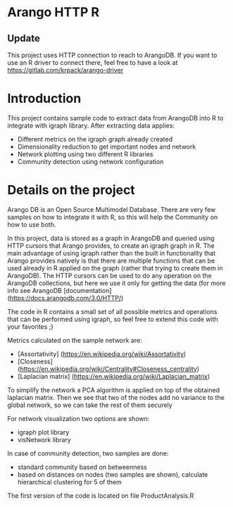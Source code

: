 Arango HTTP R
============

## Update 
This project uses HTTP connection to reach to ArangoDB. If you want to use an R driver to connect there, feel free to have a look at https://gitlab.com/krpack/arango-driver


# Introduction

This project contains sample code to extract data from ArangoDB into R to integrate with igraph library. After extracting data applies:
- Different metrics on the igraph graph already created
- Dimensionality reduction to get important nodes and network
- Network plotting using two different R libraries
- Community detection using network configuration

# Details on the project

Arango DB is an Open Source Multimodel Database. There are very few samples on how to integrate it with R, so this will help the Community on how to use both.

In this project, data is stored as a graph in ArangoDB and queried using HTTP cursors that Arango provides, to create an igraph graph in R. 
The main advantage of using igraph rather than the built in functionality that Arango provides natively is that there are multiple functions that can be used already in R applied on the graph (rather that trying to create them in ArangoDB). 
The HTTP cursors can be used to do any operation on the ArangoDB collections, but here we use it only for getting the data (for more info see ArangoDB [documentation] (https://docs.arangodb.com/3.0/HTTP/)

The code in R contains a small set of all possible metrics and operations that can be performed using igraph, so feel free to extend this code with your favorites ;)

Metrics calculated on the sample network are:
- [Assortativity] (https://en.wikipedia.org/wiki/Assortativity)
- [Closeness] (https://en.wikipedia.org/wiki/Centrality#Closeness_centrality)
- [Laplacian matrix] (https://en.wikipedia.org/wiki/Laplacian_matrix)

To simplify the network a PCA algorithm is applied on top of the obtained laplacian matrix. 
Then we see that two of the nodes add no variance to the global network, so we can take the rest of them securely

For network visualization two options are shown:
- igraph plot library
- visNetwork library 

In case of community detection, two samples are done:
- standard community based on betweenness 
- based on distances on nodes (two samples are shown), calculate hierarchical clustering for 5 of them

The first version of the code is located on file ProductAnalysis.R
